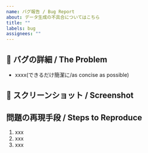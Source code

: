 ```yaml
---
name: バグ報告 / Bug Report
about: データ生成の不具合についてはこちら
title: ""
labels: bug
assignees: ""
---
```


## 🐞 バグの詳細 / The Problem

- xxxx(できるだけ簡潔に/as concise as possible)

## 📸 スクリーンショット / Screenshot

## 問題の再現手段 / Steps to Reproduce

1. xxx
2. xxx
3. xxx
